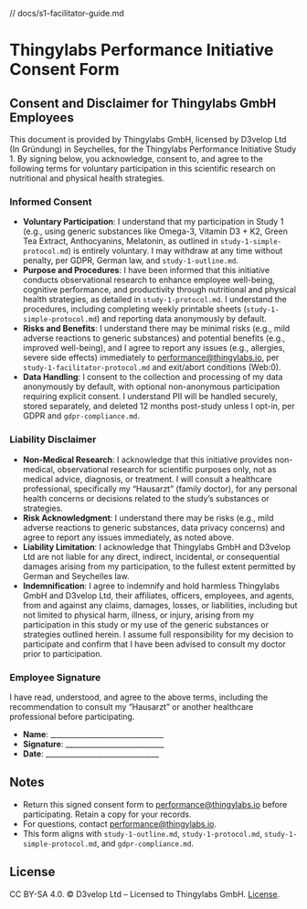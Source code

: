 // docs/s1-facilitator-guide.md
# Thingylabs Performance Initiative Consent Form

## Consent and Disclaimer for Thingylabs GmbH Employees
This document is provided by Thingylabs GmbH, licensed by D3velop Ltd (In Gründung) in Seychelles, for the Thingylabs Performance Initiative Study 1. By signing below, you acknowledge, consent to, and agree to the following terms for voluntary participation in this scientific research on nutritional and physical health strategies.

### Informed Consent
- **Voluntary Participation**: I understand that my participation in Study 1 (e.g., using generic substances like Omega-3, Vitamin D3 + K2, Green Tea Extract, Anthocyanins, Melatonin, as outlined in `study-1-simple-protocol.md`) is entirely voluntary. I may withdraw at any time without penalty, per GDPR, German law, and `study-1-outline.md`.
- **Purpose and Procedures**: I have been informed that this initiative conducts observational research to enhance employee well-being, cognitive performance, and productivity through nutritional and physical health strategies, as detailed in `study-1-protocol.md`. I understand the procedures, including completing weekly printable sheets (`study-1-simple-protocol.md`) and reporting data anonymously by default.
- **Risks and Benefits**: I understand there may be minimal risks (e.g., mild adverse reactions to generic substances) and potential benefits (e.g., improved well-being), and I agree to report any issues (e.g., allergies, severe side effects) immediately to [performance@thingylabs.io](mailto:performance@thingylabs.io), per `study-1-facilitator-protocol.md` and exit/abort conditions (Web:0).
- **Data Handling**: I consent to the collection and processing of my data anonymously by default, with optional non-anonymous participation requiring explicit consent. I understand PII will be handled securely, stored separately, and deleted 12 months post-study unless I opt-in, per GDPR and `gdpr-compliance.md`.

### Liability Disclaimer
- **Non-Medical Research**: I acknowledge that this initiative provides non-medical, observational research for scientific purposes only, not as medical advice, diagnosis, or treatment. I will consult a healthcare professional, specifically my “Hausarzt” (family doctor), for any personal health concerns or decisions related to the study’s substances or strategies.
- **Risk Acknowledgment**: I understand there may be risks (e.g., mild adverse reactions to generic substances, data privacy concerns) and agree to report any issues immediately, as noted above.
- **Liability Limitation**: I acknowledge that Thingylabs GmbH and D3velop Ltd are not liable for any direct, indirect, incidental, or consequential damages arising from my participation, to the fullest extent permitted by German and Seychelles law.
- **Indemnification**: I agree to indemnify and hold harmless Thingylabs GmbH and D3velop Ltd, their affiliates, officers, employees, and agents, from and against any claims, damages, losses, or liabilities, including but not limited to physical harm, illness, or injury, arising from my participation in this study or my use of the generic substances or strategies outlined herein. I assume full responsibility for my decision to participate and confirm that I have been advised to consult my doctor prior to participation.

### Employee Signature
I have read, understood, and agree to the above terms, including the recommendation to consult my “Hausarzt” or another healthcare professional before participating.

- **Name**: _______________________________
- **Signature**: ___________________________
- **Date**: _______________________________

## Notes
- Return this signed consent form to [performance@thingylabs.io](mailto:performance@thingylabs.io) before participating. Retain a copy for your records.
- For questions, contact [performance@thingylabs.io](mailto:performance@thingylabs.io).
- This form aligns with `study-1-outline.md`, `study-1-protocol.md`, `study-1-simple-protocol.md`, and `gdpr-compliance.md`.

## License
CC BY-SA 4.0. © D3velop Ltd – Licensed to Thingylabs GmbH. [License](https://creativecommons.org/licenses/by-sa/4.0/).